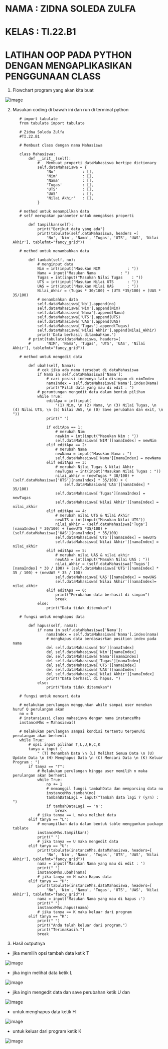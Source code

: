 # NAMA      : ZIDNA SOLEDA ZULFA
# KELAS     : TI.22.B1

#                             LATIHAN OOP PADA PYTHON DENGAN MENGAPLIKASIKAN PENGGUNAAN CLASS

1. Flowchart program yang akan kita buat

![image](https://user-images.githubusercontent.com/115474076/206900031-a483f2da-cb5d-4f76-982f-7812385e254f.png)


2. Masukan coding di bawah ini dan run di terminal python

          # import tabulate
          from tabulate import tabulate

          # Zidna Soleda Zulfa
          #TI.22.B1

          # Membuat class dengan nama Mahasiswa

          class Mahasiswa:
              def __init__(self):
                  #   Membuat properti dataMahasiswa bertipe dictionary
                  self.dataMahasiswa = {
                      'No'            : [],
                      'Nim'           : [],
                      'Nama'          : [],
                      'Tugas'         : [],
                      'UTS'           : [],
                      'UAS'           : [],
                      'Nilai Akhir'   : [],
                  }

          # method untuk menampilkan data
          # self merupakan parameter untuk mengakses properti

              def tampilkan(self):
                  print("Berikut data yang ada")
                  print(tabulate(self.dataMahasiswa, headers =[
                      'No', 'Nim', 'Nama', 'Tugas', 'UTS', 'UAS', 'Nilai Akhir'], tablefmt="fancy_grid"))

          # method untuk menambahkan data

              def tambah(self, no):
                  # menginput data
                  Nim = int(input("Masukan NIM            : "))
                  Nama = input("Masukan Nama           : ")
                  Tugas = int(input("Masukan Nilai Tugas    : "))
                  UTS = int(input("Masukan Nilai UTS      : "))
                  UAS = int(input("Masukan Nilai UAS      : "))
                  Nilai_Akhir = (Tugas * 30/100) + (UTS *35/100) + (UAS * 35/100)
                  # menambahkan data
                  self.dataMahasiswa['No'].append(no)
                  self.dataMahasiswa['Nim'].append(Nim)
                  self.dataMahasiswa['Nama'].append(Nama)
                  self.dataMahasiswa['UTS'].append(UTS)
                  self.dataMahasiswa['UAS'].append(UAS)
                  self.dataMahasiswa['Tugas'].append(Tugas)
                  self.dataMahasiswa['Nilai Akhir'].append(Nilai_Akhir)
                  print('Data berhasil ditambahkan.')
              # print(tabulate(dataMahasiswa, headers=[
              #       'NIM', 'Nama', 'Tugas', 'UTS', 'UAS', 'Nilai Akhir'], tablefmt="fancy_grid"))

          # method untuk mengedit data

              def ubah(self, Nama):
                  # cek jika ada nama tersebut di dataMahasiswa
                  if Nama in self.dataMahasiswa['Nama']:
                      # cari posisi indexnya lalu disimpan di nimIndex
                      namaIndex = self.dataMahasiswa['Nama'].index(Nama)
                      print("Pilih data yang mau di edit : ")
                  # peruntungan mengedit data dalam bentuk pilihan
                  while True:
                      editApa = int(input(
                          "(1) Nim, \n (2) Nama, \n (3) Nilai Tugas, \n (4) Nilai UTS, \n (5) Nilai UAS, \n (0) Save perubahan dan exit, \n "))
                      print(" ")

                      if editApa == 1:
                          # merubah Nim
                          newNim = int(input("Masukan Nim : "))
                          self.dataMahasiswa['NIM'][namaIndex] = newNim
                      elif editApa == 2:
                          # merubah Nama
                          newNama = input("Masukan Nama : ")
                          self.dataMahasiswa['Nama'][namaIndex] = newNama
                      elif editApa == 3:
                          # merubah Nilai Tugas & Nilai Akhir
                          newTugas = int(input("Masukan Nilai Tugas : "))
                          nilai_akhir = (newTugas * 30/100) + (self.dataMahasiswa['UTS'][namaIndex] * 35/100) + (
                              self.dataMahasiswa['UAS'][namaIndex] * 35/100)
                          self.dataMahasiswa['Tugas'][namaIndex] = newTugas
                          self.dataMahasiswa['Nilai Akhir'][namaIndex] = nilai_akhir
                      elif editApa == 4:
                          # merubah nilai UTS & Nilai Akhir
                          newUTS = int(input("Masukan Nilai UTS"))
                          nilai_akhir = (self.dataMahasiswa['Tuga'][namaIndex] * 30/100) + (newUTS *35/100) + (self.dataMahasiswa['UAS'][namaIndex] * 35/100)
                          self.dataMahasiswa['UTS'][namaIndex] = newUTS
                          self.dataMahasiswa['Nilai Akhir'][namaIndex] = nilai_akhir
                      elif editApa == 5:
                          # merubah nilai UAS & nilai akhir
                          newUAS = int(input("Masukn Nilai UAS : "))
                          nilai_akhir = (self.dataMahasiswa['Tugas'][namaIndex] * 30 / 100) + (self.dataMahasiswa['UTS'][namaIndex] * 35 / 100) + (newUAS * 35 / 100)
                          self.dataMahasiswa['UAS'][namaIndex] = newUAS
                          self.dataMahasiswa['Nilai Akhir'][namaIndex]= nilai_akhir
                      elif editApa == 0:
                          print("Perubahan data berhasil di simpan")
                          break
                  else:
                      print("Data tidak ditemukan")

          # fungsi untuk menghapus data

              def hapus(self, nama):
                  if nama in self.dataMahasiswa['Nama']:
                      namaIndex = self.dataMahasiswa['Nama'].index(nama)
                      # menghapus data berdasasrkan position index pada nama
                      del self.dataMahasiswa['No'][namaIndex]
                      del self.dataMahasiswa['Nim'][namaIndex]
                      del self.dataMahasiswa['Nama'][namaIndex]
                      del self.dataMahasiswa['Tugas'][namaIndex]
                      del self.dataMahasiswa['UTS'][namaIndex]
                      del self.dataMahasiswa['UAS'][namaIndex]
                      del self.dataMahasiswa['Nilai Akhir'][namaIndex]
                      print("Data berhasil di hapus. ")
                  else:
                      print("Data tidak ditemukan")

          # fungsi untuk mencari data

          # melakukan perulangan menggunkan while sampai user menekan huruf Q perulangan akan
          no = 0
          # instansiassi class mahasiswa dengan nama instanceMhs
          instanceMhs = Mahasiswa()

          # melakukan perulangan sampai kondisi tertentu terpenuhi perulangan akan berhenti
          while True:
              # opsi input pilihan T,L,U,H,C,K
              tanya = input (
                  " (T) Menambah Data \n (L) Melihat Semua Data \n (U) Update Data \n (H) Menghapus Data \n (C) Mencari Data \n (K) Keluar Program : ") 
              if tanya == "T":
                  # Melakukan perulangan hingga user memilih n maka perulangan akan berhenti
                  while True:
                      no += 1
                      # memanggil fungsi tambahData dan memparsing data no
                      instanceMhs.tambah(no)
                      tambahDataLagi = input("Tambah data lagi ? (y/n) : ")
                      if tambahDataLagi == 'n':
                          break
                  # jika tanya == L maka melihat data
              elif tanya == "L":
                  # menampilkan data dalam bentuk table menggunkan package tablate
                  instanceMhs.tampilkan()
                  print(" ")
                  # jika tanya == U maka mengedit data
              elif tanya == "U":
                  print(tabulate(instanceMhs.dataMahasiswa, headers=[ 
                      'No', 'Nim', 'Nama', 'Tugas', 'UTS', 'UAS', 'Nilai Akhir'], tablefmt="fancy_grid"))
                  nama = input('Masukan Nama yang mau di edit : ')
                  print(" ")
                  instanceMhs.ubah(nama)
                  # jika tanya == H maka Hapus data
              elif tanya == "H":
                  print(tabulate(instanceMhs.dataMahasiswa, headers=[
                      'No', 'Nim', 'Nama', 'Tugas', 'UTS', 'UAS', 'Nilai Akhir'], tablefmt="fancy_grid"))
                  nama = input('Masukan Nama yang mau di hapus :')
                  print(" ")
                  instanceMhs.hapus(nama)
                  # jika tanya == K maka keluar dari program
              elif tanya == "K":
                  print(" ")
                  print("Anda telah keluar dari program.")
                  print("Terimakasih.")
                  break
                  
 3. Hasil outputnya
 
 - jika memilih opsi tambah data ketik T
 
 ![image](https://user-images.githubusercontent.com/115474076/206900244-796e7f22-d9eb-4be0-87ff-29577a11d34d.png)


- jika ingin melihat data ketik L

![image](https://user-images.githubusercontent.com/115474076/206900277-3e902982-51c9-4f0f-ab37-093356a5979f.png)

- jika ingin mengedit data dan save perubahan ketik U dan

![image](https://user-images.githubusercontent.com/115474076/206900365-9d631fa5-e028-45f3-898e-addcbfd73985.png)


- untuk menghapus data ketik H

![image](https://user-images.githubusercontent.com/115474076/206900508-e7cfb3ae-343a-40e9-bb74-68676b1f76b7.png)


- untuk keluar dari program ketik K

![image](https://user-images.githubusercontent.com/115474076/206900524-5e9ea193-47d1-4a79-bd55-cd654e48790e.png)


